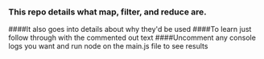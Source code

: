 ### This repo details what map, filter, and reduce are.
####It also goes into details about why they'd be used
####To learn just follow through with the commented out text
####Uncomment any console logs you want and run node on the main.js file to see results
